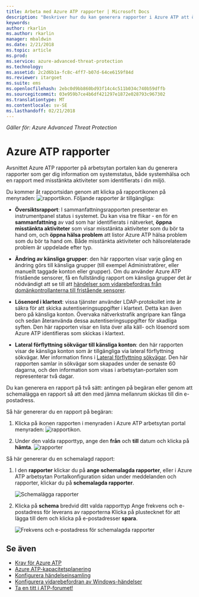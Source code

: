 ```yaml
---
title: Arbeta med Azure ATP rapporter | Microsoft Docs
description: "Beskriver hur du kan generera rapporter i Azure ATP att övervaka nätverket."
keywords: 
author: rkarlin
ms.author: rkarlin
manager: mbaldwin
ms.date: 2/21/2018
ms.topic: article
ms.prod: 
ms.service: azure-advanced-threat-protection
ms.technology: 
ms.assetid: 2c2d6b1a-fc8c-4ff7-b07d-64ce6159f84d
ms.reviewer: itargoet
ms.suite: ems
ms.openlocfilehash: 2ebc0d9bb860bd93f14c4c511b034c740b59dffb
ms.sourcegitcommit: 03e959b7ce4b6df421297e1872e028793c967302
ms.translationtype: MT
ms.contentlocale: sv-SE
ms.lasthandoff: 02/21/2018
---
```

*Gäller för: Azure Advanced Threat Protection*


# <a name="azure-atp-reports"></a>Azure ATP rapporter

Avsnittet Azure ATP rapporter på arbetsytan portalen kan du generera rapporter som ger dig information om systemstatus, både systemhälsa och en rapport med misstänkta aktiviteter som identifierats i din miljö.

Du kommer åt rapportsidan genom att klicka på rapportikonen på menyraden: ![rapportikon](./media/atp-report-icon.png).
Följande rapporter är tillgängliga: 

- **Översiktsrapport**: I sammanfattningsrapporten presenterar en instrumentpanel status i systemet. Du kan visa tre flikar - en för en **sammanfattning** av vad som har identifierats i nätverket, **öppna misstänkta aktiviteter** som visar misstänkta aktiviteter som du bör ta hand om, och **öppna hälsa problem** att listor Azure ATP hälsa problem som du bör ta hand om. Både misstänkta aktiviteter och hälsorelaterade problem är uppdelade efter typ. 

- **Ändring av känsliga grupper**: den här rapporten visar varje gång en ändring görs till känsliga grupper (till exempel Administratörer, eller manuellt taggade konton eller grupper). Om du använder Azure ATP fristående sensorer, få en fullständig rapport om känsliga grupper det är nödvändigt att se till att [händelser som vidarebefordras från domänkontrollanterna till fristående sensorer](configure-event-forwarding.md). 

- **Lösenord i klartext**: vissa tjänster använder LDAP-protokollet inte är säkra för att skicka autentiseringsuppgifter i klartext. Detta kan även bero på känsliga konton. Övervaka nätverkstrafik angripare kan fånga och sedan återanvända dessa autentiseringsuppgifter för skadliga syften. Den här rapporten visar en lista över alla käll- och lösenord som Azure ATP identifieras som skickas i klartext. 

- **Lateral förflyttning sökvägar till känsliga konton**: den här rapporten visar de känsliga konton som är tillgängliga via lateral förflyttning sökvägar. Mer information finns i [Lateral förflyttning sökvägar](use-case-lateral-movement-path.md). Den här rapporten samlar in sökvägar som skapades under de senaste 60 dagarna, och den information som visas i arbetsytan-portalen som representerar två dagar.

Du kan generera en rapport på två sätt: antingen på begäran eller genom att schemalägga en rapport så att den med jämna mellanrum skickas till din e-postadress.

Så här genererar du en rapport på begäran:

1. Klicka på ikonen rapporten i menyraden i Azure ATP arbetsytan portal menyraden: ![rapportikon](./media/atp-report-icon.png).

2. Under den valda rapporttyp, ange den **från** och **till** datum och klicka på **hämta**. 
 ![rapporter](./media/reports.png)

Så här genererar du en schemalagd rapport:
 
1. I den **rapporter** klickar du på **ange schemalagda rapporter**, eller i Azure ATP arbetsytan Portalkonfiguration sidan under meddelanden och rapporter, klickar du på **schemalagda rapporter**.

   ![Schemalägga rapporter](./media/atp-sched-reports.png)

2. Klicka på **schema** bredvid ditt valda rapporttyp Ange frekvens och e-postadress för leverans av rapporterna Klicka på plustecknet för att lägga till dem och klicka på e-postadresser **spara**.

   ![Frekvens och e-postadress för schemalagda rapporter](./media/sched-report1.png)


## <a name="see-also"></a>Se även
- [Krav för Azure ATP](atp-prerequisites.md)
- [Azure ATP-kapacitetsplanering](atp-capacity-planning.md)
- [Konfigurera händelseinsamling](configure-event-collection.md)
- [Konfigurera vidarebefordran av Windows-händelser](configure-event-forwarding.md#configuring-windows-event-forwarding)
- [Ta en titt i ATP-forumet!](https://aka.ms/azureatpcommunity)